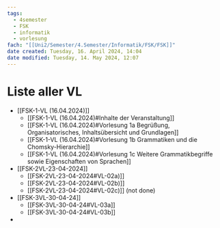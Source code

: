 ```yaml
---
tags:
  - 4semester
  - FSK
  - informatik
  - vorlesung
fach: "[[Uni2/Semester/4.Semester/Informatik/FSK/FSK]]"
date created: Tuesday, 16. April 2024, 14:04
date modified: Tuesday, 14. May 2024, 12:07
---
```


# Liste aller VL

- [[FSK-1-VL (16.04.2024)]]
	- [[FSK-1-VL (16.04.2024)#Inhalte der Veranstaltung]]
	- [[FSK-1-VL (16.04.2024)#Vorlesung 1a Begrüßung, Organisatorisches, Inhaltsübersicht und Grundlagen]]
	- [[FSK-1-VL (16.04.2024)#Vorlesung 1b Grammatiken und die Chomsky-Hierarchie]]
	- [[FSK-1-VL (16.04.2024)#Vorlesung 1c Weitere Grammatikbegriffe sowie Eigenschaften von Sprachen]]
- [[FSK-2VL-23-04-2024]]
	- [[FSK-2VL-23-04-2024#VL-02a)]]
	- [[FSK-2VL-23-04-2024#VL-02b)]]
	- [[FSK-2VL-23-04-2024#VL-02c)]] (not done)
- [[FSK-3VL-30-04-24]]
	- [[FSK-3VL-30-04-24#VL-03a]]
	- [[FSK-3VL-30-04-24#VL-03b]]
- 